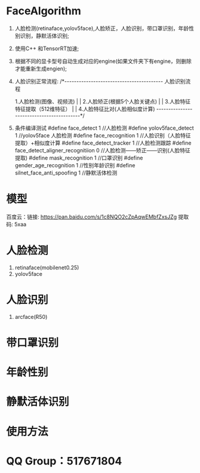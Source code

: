 # FaceAlgorithm
1. 人脸检测(retinaface,yolov5face),人脸矫正，人脸识别，带口罩识别，年龄性别识别，静默活体识别;
2. 使用C++ 和TensorRT加速;
3. 根据不同的显卡型号自动生成对应的engine(如果文件夹下有engine，则删除才能重新生成engien);
4. 人脸识别正常流程:
/*-----------------------------------------
	人脸识别流程

	1.人脸检测(图像、视频流)
			|
			|
	2.人脸矫正(根据5个人脸关键点)
			|
			|
	3.人脸特征特征提取（512维特征）
			|
			|
	4.人脸特征比对(人脸相似度计算)
------------------------------------------*/

5. 条件编译测试
    #define face_detect                       1           //人脸检测
    #define yolov5face_detect				  1           //yolov5face 人脸检测
    #define face_recognition                  1           //人脸识别（人脸特征提取）+相似度计算
    #define face_detect_tracker               1           //人脸检测跟踪
    #define face_detect_aligner_recognitiion  0           //人脸检测——矫正——识别(人脸特征提取)
    #define mask_recognition                  1           //口罩识别
    #define gender_age_recognition            1           //性别年龄识别
    #define silnet_face_anti_spoofing         1           //静默活体检测


# 模型
百度云：链接: https://pan.baidu.com/s/1c8NQO2cZpAqwEMbfZxsJZg 提取码: 5xaa

# 人脸检测
1. retinaface(mobilenet0.25)
2. yolov5face

# 人脸识别
1. arcface(R50)

# 带口罩识别

# 年龄性别

# 静默活体识别

# 使用方法


# QQ Group：517671804